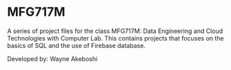 # MFG717M

A series of project files for the class MFG717M: Data Engineering and Cloud Technologies with Computer Lab. This contains projects that focuses on the basics of SQL and the use of Firebase database.

Developed by: Wayne Akeboshi
